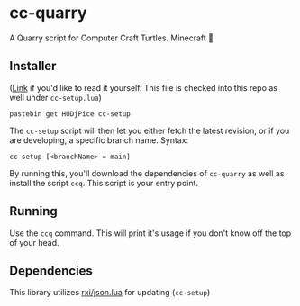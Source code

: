 # cc-quarry

A Quarry script for Computer Craft Turtles. Minecraft :shrug:

## Installer

([Link](https://pastebin.com/HUDjPice) if you'd like to read it yourself. This file is checked into this repo as well under `cc-setup.lua`)

```
pastebin get HUDjPice cc-setup
```

The `cc-setup` script will then let you either fetch the latest revision, or if you are developing, a specific branch name. Syntax:

```
cc-setup [<branchName> = main]
```

By running this, you'll download the dependencies of `cc-quarry` as well as install the script `ccq`. This script is your entry point.

## Running

Use the `ccq` command. This will print it's usage if you don't know off the top of your head.

## Dependencies

This library utilizes [rxi/json.lua](https://github.com/rxi/json.lua) for updating (`cc-setup`)